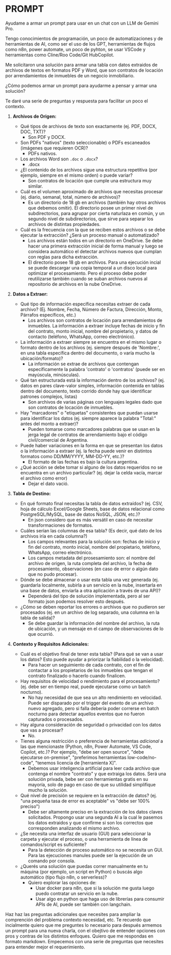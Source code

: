 # PROMPT

Ayudame a armar un prompt para usar en un chat con un LLM de Gemini Pro.

Tengo conocimientos de programación, un poco de automatizaciones y de herramientas de AI, como ser el uso de los GPT, herramientas de flujos como n8n, power automate, un poco de pyhton, se usar VSCode y herramientas como Cline/Roo Code/Git HubCopilot.

Me solicitaron una solución para armar una tabla con datos extraidos de archivos de textos en formatos PDF y Word, que son contratos de locación por arrendamientos de inmuebles de un negocio inmobiliario.

¿Cómo podemos armar un prompt para ayudarme a pensar y armar una solución?

Te daré una serie de preguntas y respuesta para facilitar un poco el contexto. 

1. **Archivos de Origen:**
    * Qué tipos de archivos de texto son exactamente (ej. PDF, DOCX, DOC, TXT)?
      * Son PDF y DOCX.
    * Son PDFs "nativos" (texto seleccionable) o PDFs escaneados (imágenes que requieren OCR)?
      * PDFs nativos.
    * Los archivos Word son `.doc` o `.docx`?
      * .docx
    * ¿El contenido de los archivos sigue una estructura repetitiva (por ejemplo, siempre en el mismo orden) o puede variar?
      * Son contratos de locación que cumple una estructura muy similar.
    * Cuál es el volumen aproximado de archivos que necesitas procesar (ej. diario, semanal, total, número de archivos)?
      * Es un directorio de 18 gb en archivos (también hay otros archivos que debemos omitir). El directorio posee un primer nivel de subdirectorios, para agrupar por cierta naturlaza en común, y un segundo nivel de subdirectorios, que sirve para separar los archivos de distintas propiedades.
    * Cuál es la frecuencia con la que se reciben estos archivos o se debe ejecutar la extracción? ¿Será un proceso manual o automatizado?
      * Los archivos están todos en un directorio en OneDrive. Se debe hacer una primera extracción inicial de forma manual y luego se considera automático el detectar archivos nuevos que cumplan con reglas para dicha extracción.
      * El directorio posee 18 gb en archivos. Para una ejecución incial se puede descargar una copia temporal a un disco local para optimizar el procesamiento. Pero el proceso debe poder reutilizarse también cuando se suban archivos nuevos al repositorio de archivos en la nube OneDrive.

2. **Datos a Extraer:**
    * Qué tipo de información específica necesitas extraer de cada archivo? (Ej. Nombre, Fecha, Número de Factura, Dirección, Monto, Párrafos específicos, etc.)
      * Los archivos son contratos de locación para arrendamientos de inmuebles. La información a extraer incluye fechas de inicio y fin del contrato, monto inicial, nombre del propietario, y datos de contacto (teléfono, WhatsApp, correo electrónico).
    * La información a extraer siempre se encuentra en el mismo lugar o formato dentro de los archivos (ej. siempre después de 'Nombre:', en una tabla específica dentro del documento, o varía mucho la ubicación/formato)?
      * La información se extrae de archivos que contengan específicamente la palabra 'contrato' o 'contratos' (puede ser en mayúscula, minúsculas).
    * Qué tan estructurada está la información dentro de los archivos? (ej. datos en pares clave-valor simples, información contenida en tablas dentro del documento, texto corrido donde hay que identificar patrones complejos, listas)
      * Son archivos de varias páginas con lenguajes legales dado que son contratos de locación de inmuebles.
    * Hay "marcadores" o "etiquetas" consistentes que puedan usarse para identificar los datos (ej. siempre aparece la palabra "Total:" antes del monto a extraer)?
      * Pueden tomarse como marcadores palabras que se usan en la jerga legal de contratos de arrendamiento bajo el código civil/comercial de Argentina.
    * Puede haber variaciones en la forma en que se presentan los datos o la información a extraer (ej. la fecha puede venir en distintos formatos como DD/MM/YYYY, MM-DD-YY, etc.)?
      * El formato de las fechas es bajo la cultura argentina.
    * ¿Qué acción se debe tomar si alguno de los datos requeridos no se encuentra en un archivo particular? (ej. dejar la celda vacía, marcar el archivo como error)
      * Dejar el dato vació.

3. **Tabla de Destino:**
    * En qué formato final necesitas la tabla de datos extraídos? (ej. CSV, hoja de cálculo Excel/Google Sheets, base de datos relacional como PostgreSQL/MySQL, base de datos NoSQL, JSON, etc.)?
      * En json considero que es más versátil en caso de necesitar transformaciones de formatos.
    * Cuáles serían las columnas de esa tabla? (Es decir, qué dato de los archivos iría en cada columna?)
      * Los campos relevantes para la solución son: fechas de inicio y fin del contrato, monto inicial, nombre del propietario, teléfono, WhatsApp, correo electrónico.
      * Los campos metadata del prosesamiento son: el nombre del archivo de origen, la ruta completa del archivo, la fecha de procesamiento, observaciones (en caso de error o algún dato que no pudo procesar).
    * Dónde se debe almacenar o usar esta tabla una vez generada (ej. guardarla localmente, subirla a un servicio en la nube, insertarla en una base de datos, enviarla a otra aplicación a través de una API)?
      * Dependerá del tipo de solución implementada, pero al ser formato json podemos resolver esto después.
    * ¿Cómo se deben reportar los errores o archivos que no pudieron ser procesados (ej. en un archivo de log separado, una columna en la tabla de salida)?
      * Se debe guardar la información del nombre del archivo, la ruta de ubicación, y un mensaje en el campo de observaciones de lo que ocurrió.

4. **Contexto y Requisitos Adicionales:**
    * Cuál es el objetivo final de tener esta tabla? (Para qué se van a usar los datos? Esto puede ayudar a priorizar la fiabilidad o la velocidad).
      * Para hacer un seguimiento de cada contrato, con el fin de contactar a los propietarios de los inmuebles que tengan el contrato finalizado o hacerlo cuando finalicen.
    * Hay requisitos de velocidad o rendimiento para el procesamiento? (ej. debe ser en tiempo real, puede ejecutarse como un batch nocturno).
      * No hay necesidad de que sea un alto rendimiento en velocidad. Puede ser disparado por el trigger del evento de un archivo nuevo agregado, pero si falla debería poder correrse en batch nocturno para detectar aquellos eventos que no fueron capturados o procesados.
    * Hay alguna consideración de seguridad o privacidad con los datos que vas a procesar?
      * No.
    * Tienes alguna restricción o preferencia de herramientas *adicional* a las que mencionaste (Python, n8n, Power Automate, VS Code, Copilot, etc.)? Por ejemplo, "debe ser open source", "debe ejecutarse on-premise", "preferimos herramientas low-code/no-code", "tenemos licencia de [herramienta X]".
      * Debemos usar inteligencia artificial para leer cada archivo que contenga el nombre "contrato" y que extraiga los datos. Será una solución privada, bebe ser con herramientas gratis en su mayoría, solo de pago en caso de que su utilidad simplifique mucho la solución.
    * Qué nivel de precisión se requiere en la extracción de datos? (ej. "una pequeña tasa de error es aceptable" vs "debe ser 100% preciso")
      * Debe ser altamente preciso en la extracción de los datos claves solicitados. Propongo usar una segunda AI a la cual le pasemos los datos extraidos y que confirme si son los correctos que corresponden analizando el mismo archivo.
    * ¿Se necesita una interfaz de usuario (GUI) para seleccionar la carpeta y ejecutar el proceso, o una herramienta de línea de comandos/script es suficiente?
      * Para la detección de proceso automático no se necesita un GUI. Para las ejecuciones manules puede ser la ejecución de un comando por consola.
    * ¿Querés una solución que puedas correr manualmente en tu máquina (por ejemplo, un script en Python) o buscás algo automático (tipo flujo n8n, o serverless)?
      * Quiero explorar las opciones de:
        * Usar docker para n8n, que si la solución me gusta luego puedo contratar un servicio en la nube.
        * Usar algo en python que haga uso de librerías para consumir APIs de AI, puede ser también con langchain.

Haz haz las preguntas adicionales que necesites para ampliar la comprención del problema contexto necesidad, etc.
Te recuerdo que incialmente quiero que me preguntes lo necesario para después armemos un prompt para una nueva charla, con el obejtivo de entender opciones con pros y contras de los distintos enfoques.
Quiero que me respondas en formato markdown.
Empecemos con una serie de preguntas que necesites para entender mejor el requerimiento.

